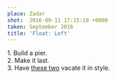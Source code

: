 ```yaml
---
place: Zadar
shot:  2016-09-11 17:15:19 +0000
taken: September 2016
title: 'Float: Left'
---
```


<p>1. Build a pier.<br />2. Make it last.<br />3. Have <a href='/1/125/il-tramonto-sul-molo-alla-riva-nuova/'>these two</a> vacate it in style.</p>
